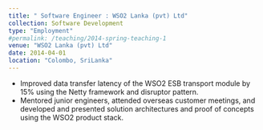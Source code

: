 ```yaml
---
title: " Software Engineer : WSO2 Lanka (pvt) Ltd"
collection: Software Development
type: "Employment"
#permalink: /teaching/2014-spring-teaching-1
venue: "WSO2 Lanka (pvt) Ltd"
date: 2014-04-01
location: "Colombo, SriLanka"
---
```


-  Improved data transfer latency of the WSO2 ESB transport module by 15% using
   the Netty framework and disruptor pattern.
-  Mentored junior engineers, attended overseas customer meetings, and developed
   and presented solution architectures and proof of concepts using the WSO2 product
   stack.